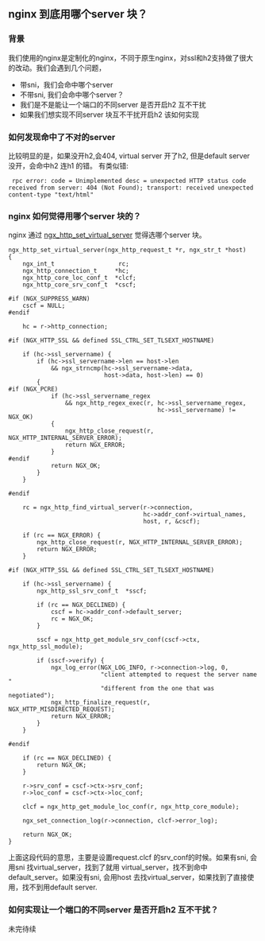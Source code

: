 ## nginx 到底用哪个server 块？

### 背景
我们使用的nginx是定制化的nginx，不同于原生nginx，对ssl和h2支持做了很大的改动。我们会遇到几个问题，

* 带sni，我们会命中哪个server 
* 不带sni, 我们会命中哪个server？
* 我们是不是能让一个端口的不同server 是否开启h2 互不干扰
* 如果我们想实现不同server 块互不干扰开启h2 该如何实现

### 如何发现命中了不对的server

比较明显的是，如果没开h2,会404, virtual server 开了h2, 但是default server 没开，会命中h2 连h1 的错。
有类似错:

```
 rpc error: code = Unimplemented desc = unexpected HTTP status code received from server: 404 (Not Found); transport: received unexpected content-type "text/html"
```

### nginx 如何觉得用哪个server 块的？

nginx 通过 [ngx_http_set_virtual_server](https://github.com/nginx/nginx/blob/bfc5b35827903a3c543b58e4562db8b62021c164/src/http/ngx_http_request.c#L2191) 觉得选哪个server 块。


```
ngx_http_set_virtual_server(ngx_http_request_t *r, ngx_str_t *host)
{
    ngx_int_t                  rc;
    ngx_http_connection_t     *hc;
    ngx_http_core_loc_conf_t  *clcf;
    ngx_http_core_srv_conf_t  *cscf;

#if (NGX_SUPPRESS_WARN)
    cscf = NULL;
#endif

    hc = r->http_connection;

#if (NGX_HTTP_SSL && defined SSL_CTRL_SET_TLSEXT_HOSTNAME)

    if (hc->ssl_servername) {
        if (hc->ssl_servername->len == host->len
            && ngx_strncmp(hc->ssl_servername->data,
                           host->data, host->len) == 0)
        {
#if (NGX_PCRE)
            if (hc->ssl_servername_regex
                && ngx_http_regex_exec(r, hc->ssl_servername_regex,
                                          hc->ssl_servername) != NGX_OK)
            {
                ngx_http_close_request(r, NGX_HTTP_INTERNAL_SERVER_ERROR);
                return NGX_ERROR;
            }
#endif
            return NGX_OK;
        }
    }

#endif

    rc = ngx_http_find_virtual_server(r->connection,
                                      hc->addr_conf->virtual_names,
                                      host, r, &cscf);

    if (rc == NGX_ERROR) {
        ngx_http_close_request(r, NGX_HTTP_INTERNAL_SERVER_ERROR);
        return NGX_ERROR;
    }

#if (NGX_HTTP_SSL && defined SSL_CTRL_SET_TLSEXT_HOSTNAME)

    if (hc->ssl_servername) {
        ngx_http_ssl_srv_conf_t  *sscf;

        if (rc == NGX_DECLINED) {
            cscf = hc->addr_conf->default_server;
            rc = NGX_OK;
        }

        sscf = ngx_http_get_module_srv_conf(cscf->ctx, ngx_http_ssl_module);

        if (sscf->verify) {
            ngx_log_error(NGX_LOG_INFO, r->connection->log, 0,
                          "client attempted to request the server name "
                          "different from the one that was negotiated");
            ngx_http_finalize_request(r, NGX_HTTP_MISDIRECTED_REQUEST);
            return NGX_ERROR;
        }
    }

#endif

    if (rc == NGX_DECLINED) {
        return NGX_OK;
    }

    r->srv_conf = cscf->ctx->srv_conf;
    r->loc_conf = cscf->ctx->loc_conf;

    clcf = ngx_http_get_module_loc_conf(r, ngx_http_core_module);

    ngx_set_connection_log(r->connection, clcf->error_log);

    return NGX_OK;
}
```
上面这段代码的意思，主要是设置request.clcf 的srv_conf的时候。如果有sni, 会用sni 找virtual_server，找到了就用 virtual_server，找不到命中default_server。如果没有sni,
会用host 去找virtual_server，如果找到了直接使用，找不到用default server.

### 如何实现让一个端口的不同server 是否开启h2 互不干扰？
未完待续


